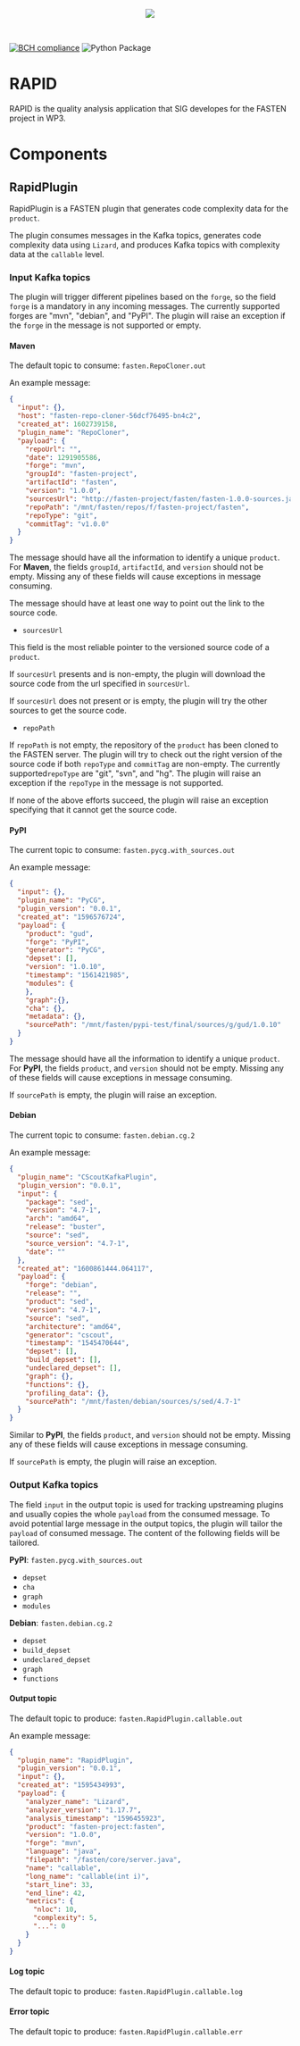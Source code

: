 <p align="center">
    <img src="https://user-images.githubusercontent.com/45048351/89231067-3ddbc580-d5ed-11ea-9639-2838059dda2c.jpg">
</p>
<br/>

[![BCH compliance](https://bettercodehub.com/edge/badge/fasten-project/quality-analyzer?branch=master)](https://bettercodehub.com/)
![Python Package](https://github.com/fasten-project/quality-analyzer/workflows/Python%20Package/badge.svg)

# RAPID

RAPID is the quality analysis application that SIG developes for the FASTEN project in WP3.

# Components

## RapidPlugin

RapidPlugin is a FASTEN plugin that 
generates code complexity data for the `product`.

The plugin consumes messages in the Kafka topics, 
generates code complexity data using `Lizard`, and 
produces Kafka topics with complexity data at the `callable` level.

### Input Kafka topics

The plugin will trigger different pipelines based on the `forge`, 
so the field `forge` is a mandatory in any incoming messages.
The currently supported forges are "mvn", "debian", and "PyPI". 
The plugin will raise an exception if the `forge` in the message is not supported or empty.

#### Maven
The default topic to consume: `fasten.RepoCloner.out`

An example message:

```json
{
  "input": {},
  "host": "fasten-repo-cloner-56dcf76495-bn4c2",
  "created_at": 1602739158,
  "plugin_name": "RepoCloner",
  "payload": {
    "repoUrl": "",
    "date": 1291905586,
    "forge": "mvn",
    "groupId": "fasten-project",
    "artifactId": "fasten",
    "version": "1.0.0",
    "sourcesUrl": "http://fasten-project/fasten/fasten-1.0.0-sources.jar",
    "repoPath": "/mnt/fasten/repos/f/fasten-project/fasten",
    "repoType": "git",
    "commitTag": "v1.0.0"
  }
}
```
The message should have all the information to identify a unique `product`.
For **Maven**, the fields `groupId`, `artifactId`, and `version` 
should not be empty. 
Missing any of these fields will cause exceptions in message consuming.

The message should have at least one way to point out the link to the source code.
- `sourcesUrl`

This field is the most reliable pointer to the versioned source code of a `product`. 

If `sourcesUrl` presents and is non-empty, the plugin will download the source code from the url specified in `sourcesUrl`.

If `sourcesUrl` does not present or is empty, the plugin will try the other sources to get the source code.

- `repoPath`

If `repoPath` is not empty, the repository of the `product` has been cloned to the FASTEN server. 
The plugin will try to check out the right version of the source code if both `repoType` and `commitTag` are non-empty.
The currently supported`repoType` are "git", "svn", and "hg". 
The plugin will raise an exception if the `repoType` in the message is not supported.

If none of the above efforts succeed, the plugin will raise an exception 
specifying that it cannot get the source code.

#### PyPI
The current topic to consume: `fasten.pycg.with_sources.out`

An example message:

```json
{
  "input": {},
  "plugin_name": "PyCG",
  "plugin_version": "0.0.1",
  "created_at": "1596576724",
  "payload": {
    "product": "gud",
    "forge": "PyPI",
    "generator": "PyCG",
    "depset": [],
    "version": "1.0.10",
    "timestamp": "1561421985",
    "modules": {
    },
    "graph":{},
    "cha": {},
    "metadata": {},
    "sourcePath": "/mnt/fasten/pypi-test/final/sources/g/gud/1.0.10"
  }
}
```

The message should have all the information to identify a unique `product`.
For **PyPI**, the fields `product`, and `version` should not be empty. 
Missing any of these fields will cause exceptions in message consuming.

If `sourcePath` is empty, the plugin will raise an exception.

#### Debian 
The current topic to consume: `fasten.debian.cg.2`

An example message:

```json
{
  "plugin_name": "CScoutKafkaPlugin",
  "plugin_version": "0.0.1",
  "input": {
    "package": "sed",
    "version": "4.7-1",
    "arch": "amd64",
    "release": "buster",
    "source": "sed",
    "source_version": "4.7-1",
    "date": ""
  },
  "created_at": "1600861444.064117",
  "payload": {
    "forge": "debian",
    "release": "",
    "product": "sed",
    "version": "4.7-1",
    "source": "sed",
    "architecture": "amd64",
    "generator": "cscout",
    "timestamp": "1545470644",
    "depset": [],
    "build_depset": [],
    "undeclared_depset": [],
    "graph": {},
    "functions": {},
    "profiling_data": {},
    "sourcePath": "/mnt/fasten/debian/sources/s/sed/4.7-1"
  }
}
```
Similar to **PyPI**, the fields `product`, and `version` should not be empty. 
Missing any of these fields will cause exceptions in message consuming.

If `sourcePath` is empty, the plugin will raise an exception.

### Output Kafka topics

The field `input` in the output topic is used for tracking upstreaming plugins and 
usually copies the whole `payload` from the consumed message. 
To avoid potential large message in the output topics, 
the plugin will tailor the `payload` of consumed message. 
The content of the following fields will be tailored. 

**PyPI**: `fasten.pycg.with_sources.out`
- `depset`
- `cha`
- `graph`
- `modules`

**Debian**: `fasten.debian.cg.2`
- `depset`
- `build_depset`
- `undeclared_depset`
- `graph`
- `functions`

#### Output topic
The default topic to produce: `fasten.RapidPlugin.callable.out`

An example message:
```json
{
  "plugin_name": "RapidPlugin",
  "plugin_version": "0.0.1",
  "input": {},
  "created_at": "1595434993",
  "payload": {
    "analyzer_name": "Lizard",
    "analyzer_version": "1.17.7",
    "analysis_timestamp": "1596455923",
    "product": "fasten-project:fasten",
    "version": "1.0.0",
    "forge": "mvn",
    "language": "java",
    "filepath": "/fasten/core/server.java",
    "name": "callable",
    "long_name": "callable(int i)",
    "start_line": 33,
    "end_line": 42,
    "metrics": {
      "nloc": 10,
      "complexity": 5,  
      "...": 0
    }
  }
}
```

#### Log topic
The default topic to produce: `fasten.RapidPlugin.callable.log`

#### Error topic
The default topic to produce: `fasten.RapidPlugin.callable.err`
